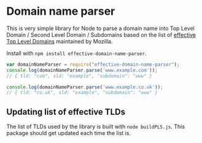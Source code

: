 # Domain name parser

This is very simple library for Node to parse a domain name into Top Level Domain / Second Level Domain / Subdomains based on the list of [effective Top Level Domains](https://publicsuffix.org/list/effective_tld_names.dat) maintained by Mozilla.

Install with `npm install effective-domain-name-parser`.

```javascript
var domainNameParser = require("effective-domain-name-parser");
console.log(domainNameParser.parse('www.example.com'));
// { tld: "com", sld: "example", "subdomain": "www" }

console.log(domainNameParser.parse('www.example.co.uk'));
// { tld: "co.uk", sld: "example", "subdomain": "www" }
```

## Updating list of effective TLDs
The list of TLDs used by the library is built with `node buildPLS.js`. This package should get updated each time the list is.